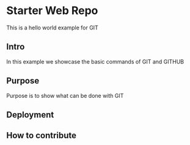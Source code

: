 # Starter Web Repo

This is a hello world example for GIT

## Intro

In this example we showcase the basic commands of GIT and GITHUB

## Purpose

Purpose is to show what can be done with GIT

## Deployment

## How to contribute
